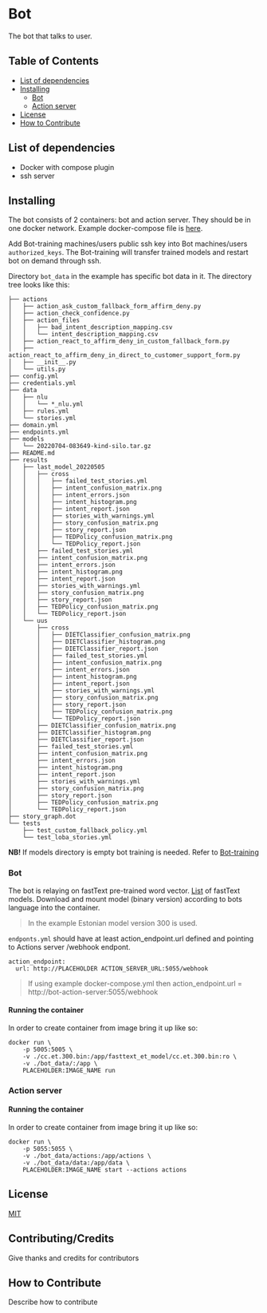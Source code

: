 # Bot

The bot that talks to user.

## Table of Contents

- [List of dependencies](#list-of-dependencies)
- [Installing](#installing)
  - [Bot](#bot)
  - [Action server](#action-server)
- [License](#license)
- [How to Contribute](#how-to-contribute)

## List of dependencies

- Docker with compose plugin
- ssh server

## Installing

The bot consists of 2 containers: bot and action server. They should be in one docker network. Example docker-compose file is [here](./examples/docker-compose.yml). 

Add Bot-training machines/users public ssh key into Bot machines/users `authorized_keys`. The Bot-training will transfer trained models and restart bot on demand through ssh.

Directory `bot_data` in the example has specific bot data in it. The directory tree looks like this:
```
├── actions
│   ├── action_ask_custom_fallback_form_affirm_deny.py
│   ├── action_check_confidence.py
│   ├── action_files
│   │   ├── bad_intent_description_mapping.csv
│   │   └── intent_description_mapping.csv
│   ├── action_react_to_affirm_deny_in_custom_fallback_form.py
│   ├── action_react_to_affirm_deny_in_direct_to_customer_support_form.py
│   ├── __init__.py
│   └── utils.py
├── config.yml
├── credentials.yml
├── data
│   ├── nlu
│   │   └── *_nlu.yml
│   ├── rules.yml
│   └── stories.yml
├── domain.yml
├── endpoints.yml
├── models
│   └── 20220704-083649-kind-silo.tar.gz
├── README.md
├── results
│   ├── last_model_20220505
│   │   ├── cross
│   │   │   ├── failed_test_stories.yml
│   │   │   ├── intent_confusion_matrix.png
│   │   │   ├── intent_errors.json
│   │   │   ├── intent_histogram.png
│   │   │   ├── intent_report.json
│   │   │   ├── stories_with_warnings.yml
│   │   │   ├── story_confusion_matrix.png
│   │   │   ├── story_report.json
│   │   │   ├── TEDPolicy_confusion_matrix.png
│   │   │   └── TEDPolicy_report.json
│   │   ├── failed_test_stories.yml
│   │   ├── intent_confusion_matrix.png
│   │   ├── intent_errors.json
│   │   ├── intent_histogram.png
│   │   ├── intent_report.json
│   │   ├── stories_with_warnings.yml
│   │   ├── story_confusion_matrix.png
│   │   ├── story_report.json
│   │   ├── TEDPolicy_confusion_matrix.png
│   │   └── TEDPolicy_report.json
│   └── uus
│       ├── cross
│       │   ├── DIETClassifier_confusion_matrix.png
│       │   ├── DIETClassifier_histogram.png
│       │   ├── DIETClassifier_report.json
│       │   ├── failed_test_stories.yml
│       │   ├── intent_confusion_matrix.png
│       │   ├── intent_errors.json
│       │   ├── intent_histogram.png
│       │   ├── intent_report.json
│       │   ├── stories_with_warnings.yml
│       │   ├── story_confusion_matrix.png
│       │   ├── story_report.json
│       │   ├── TEDPolicy_confusion_matrix.png
│       │   └── TEDPolicy_report.json
│       ├── DIETClassifier_confusion_matrix.png
│       ├── DIETClassifier_histogram.png
│       ├── DIETClassifier_report.json
│       ├── failed_test_stories.yml
│       ├── intent_confusion_matrix.png
│       ├── intent_errors.json
│       ├── intent_histogram.png
│       ├── intent_report.json
│       ├── stories_with_warnings.yml
│       ├── story_confusion_matrix.png
│       ├── story_report.json
│       ├── TEDPolicy_confusion_matrix.png
│       └── TEDPolicy_report.json
├── story_graph.dot
└── tests
    ├── test_custom_fallback_policy.yml
    └── test_loba_stories.yml
```

**NB!** If models directory is empty bot training is needed. Refer to [Bot-training](../bot_training/readme.md)

### Bot

The bot is relaying on fastText pre-trained word vector. [List](https://github.com/facebookresearch/fastText/blob/master/docs/crawl-vectors.md#models) of fastText models. Download and mount model (binary version) according to bots language into the container.

> In the example Estonian model version 300 is used.

`endponts.yml` should have at least action_endpoint.url defined and pointing to Actions server /webhook endpont.

```
action_endpoint:
  url: http://PLACEHOLDER ACTION_SERVER_URL:5055/webhook
```
> If using example docker-compose.yml then action_endpoint.url = http://bot-action-server:5055/webhook

#### Running the container
In order to create container from image bring it up like so:
```
docker run \
    -p 5005:5005 \
    -v ./cc.et.300.bin:/app/fasttext_et_model/cc.et.300.bin:ro \
    -v ./bot_data/:/app \
    PLACEHOLDER:IMAGE_NAME run
```

### Action server

#### Running the container
In order to create container from image bring it up like so:
```
docker run \
    -p 5055:5055 \
    -v ./bot_data/actions:/app/actions \
    -v ./bot_data/data:/app/data \
    PLACEHOLDER:IMAGE_NAME start --actions actions
```
## License

[MIT](../LICENSE)

## Contributing/Credits

Give thanks and credits for contributors

## How to Contribute

Describe how to contribute
